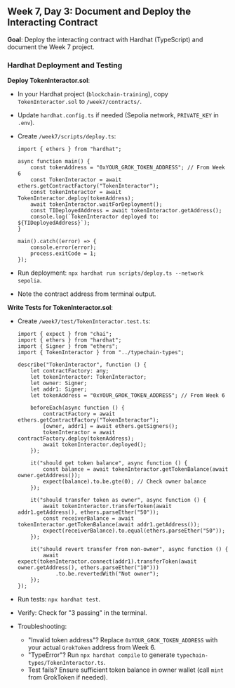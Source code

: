 ## Week 7, Day 3: Document and Deploy the Interacting Contract

**Goal**: Deploy the interacting contract with Hardhat (TypeScript) and document the Week 7 project.

### Hardhat Deployment and Testing

**Deploy TokenInteractor.sol**:

- In your Hardhat project (`blockchain-training`), copy `TokenInteractor.sol` to `/week7/contracts/`.
- Update `hardhat.config.ts` if needed (Sepolia network, `PRIVATE_KEY` in `.env`).
- Create `/week7/scripts/deploy.ts`:

  ```
  import { ethers } from "hardhat";

  async function main() {
      const tokenAddress = "0xYOUR_GROK_TOKEN_ADDRESS"; // From Week 6
      const TokenInteractor = await ethers.getContractFactory("TokenInteractor");
      const tokenInteractor = await TokenInteractor.deploy(tokenAddress);
      await tokenInteractor.waitForDeployment();
      const TIDeployedAddress = await tokenInteractor.getAddress();
      console.log(`TokenInteractor deployed to: ${TIDeployedAddress}`);
  }

  main().catch((error) => {
      console.error(error);
      process.exitCode = 1;
  });
  ```

- Run deployment: `npx hardhat run scripts/deploy.ts --network sepolia`.
- Note the contract address from terminal output.

**Write Tests for TokenInteractor.sol**:

- Create `/week7/test/TokenInteractor.test.ts`:

  ```
  import { expect } from "chai";
  import { ethers } from "hardhat";
  import { Signer } from "ethers";
  import { TokenInteractor } from "../typechain-types";

  describe("TokenInteractor", function () {
      let contractFactory: any;
      let tokenInteractor: TokenInteractor;
      let owner: Signer;
      let addr1: Signer;
      let tokenAddress = "0xYOUR_GROK_TOKEN_ADDRESS"; // From Week 6

      beforeEach(async function () {
          contractFactory = await ethers.getContractFactory("TokenInteractor");
          [owner, addr1] = await ethers.getSigners();
          tokenInteractor = await contractFactory.deploy(tokenAddress);
          await tokenInteractor.deployed();
      });

      it("should get token balance", async function () {
          const balance = await tokenInteractor.getTokenBalance(await owner.getAddress());
          expect(balance).to.be.gte(0); // Check owner balance
      });

      it("should transfer token as owner", async function () {
          await tokenInteractor.transferToken(await addr1.getAddress(), ethers.parseEther("50"));
          const receiverBalance = await tokenInteractor.getTokenBalance(await addr1.getAddress());
          expect(receiverBalance).to.equal(ethers.parseEther("50"));
      });

      it("should revert transfer from non-owner", async function () {
          await expect(tokenInteractor.connect(addr1).transferToken(await owner.getAddress(), ethers.parseEther("10")))
              .to.be.revertedWith("Not owner");
      });
  });
  ```

- Run tests: `npx hardhat test`.
- Verify: Check for "3 passing" in the terminal.
- Troubleshooting:
  - "Invalid token address"? Replace `0xYOUR_GROK_TOKEN_ADDRESS` with your actual `GrokToken` address from Week 6.
  - "TypeError"? Run `npx hardhat compile` to generate `typechain-types/TokenInteractor.ts`.
  - Test fails? Ensure sufficient token balance in owner wallet (call `mint` from GrokToken if needed).
